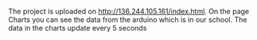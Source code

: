 The project is uploaded on http://136.244.105.161/index.html.
On the page Charts you can see the data from the arduino which is in our school.
The data in the charts update every 5 seconds

